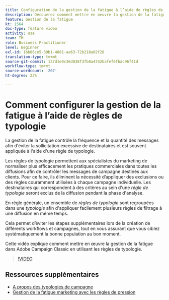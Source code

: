 ```yaml
---
title: Configuration de la gestion de la fatigue à l’aide de règles de typologie dans Adobe Campaign Classic
description: Découvrez comment mettre en oeuvre la gestion de la fatigue en exploitant les règles de typologie.
feature: Gestion de la fatigue
kt: 1564
doc-type: feature video
activity: use
team: TM
role: Business Practitioner
level: Beginner
exl-id: 1bb86ce5-39b1-4081-aa63-72b218a02f28
translation-type: tm+mt
source-git-commit: 137d1e0c36d038f3fb8a4742bafef6fbac96f41d
workflow-type: tm+mt
source-wordcount: '207'
ht-degree: 23%

---
```


# Comment configurer la gestion de la fatigue à l’aide de règles de typologie

La gestion de la fatigue contrôle la fréquence et la quantité des messages afin d&#39;éviter la sollicitation excessive de destinataires et est souvent appliquée à l&#39;aide d&#39;une règle de typologie.

Les règles de typologie permettent aux spécialistes du marketing de normaliser plus efficacement les pratiques commerciales dans toutes les diffusions afin de contrôler les messages de campagne destinés aux clients. Pour ce faire, ils éliminent la nécessité d’appliquer des exclusions ou des règles couramment utilisées à chaque campagne individuelle. Les destinataires qui correspondent à des critères au sein d&#39;une *règle de typologie* seront exclus de la diffusion pendant la phase d&#39;analyse.

En règle générale, un ensemble de *règles de typologie* sont regroupées dans une *typologie* afin d&#39;appliquer facilement plusieurs règles de filtrage à une diffusion en même temps.

Cela permet d’éviter les étapes supplémentaires lors de la création de différents workflows et campagnes, tout en vous assurant que vous ciblez systématiquement la bonne population au bon moment.

Cette vidéo explique comment mettre en œuvre la gestion de la fatigue dans Adobe Campaign Classic en utilisant les règles de typologie.

>[!VIDEO](https://video.tv.adobe.com/v/25090?quality=12)

## Ressources supplémentaires

* [A propos des typologies de campagne](https://docs.adobe.com/content/help/en/campaign-classic/using/orchestrating-campaigns/campaign-optimization/about-campaign-typologies.html)
* [Gestion de la fatigue marketing avec les règles de pression](https://docs.adobe.com/content/help/en/campaign-classic/using/orchestrating-campaigns/campaign-optimization/pressure-rules.html)
